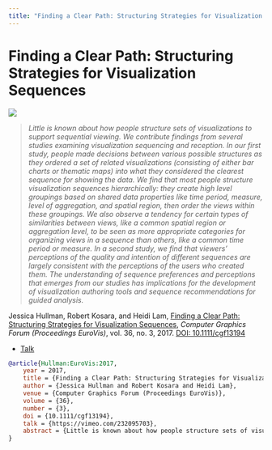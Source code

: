```yaml
---
title: "Finding a Clear Path: Structuring Strategies for Visualization Sequences"
---
```


# Finding a Clear Path: Structuring Strategies for Visualization Sequences

<p><img src="https://media.eagereyes.org/wp-content/uploads/2017/06/Hullman-EuroVis-2017.jpg" /></p>

> _Little is known about how people structure sets of visualizations to support sequential viewing. We contribute findings from several studies examining visualization sequencing and reception. In our first study, people made decisions between various possible structures as they ordered a set of related visualizations (consisting of either bar charts or thematic maps) into what they considered the clearest sequence for showing the data. We find that most people structure visualization sequences hierarchically: they create high level groupings based on shared data properties like time period, measure, level of aggregation, and spatial region, then order the views within these groupings. We also observe a tendency for certain types of similarities between views, like a common spatial region or aggregation level, to be seen as more appropriate categories for organizing views in a sequence than others, like a common time period or measure. In a second study, we find that viewers’ perceptions of the quality and intention of different sequences are largely consistent with the perceptions of the users who created them. The understanding of sequence preferences and perceptions that emerges from our studies has implications for the development of visualization authoring tools and sequence recommendations for guided analysis._

Jessica Hullman, Robert Kosara, and Heidi Lam, <a href="https://media.eagereyes.org/papers/2017/Hullman-EuroVis-2017.pdf" target="_blank">Finding a Clear Path: Structuring Strategies for Visualization Sequences</a>, _Computer Graphics Forum (Proceedings EuroVis)_, vol. 36, no. 3, 2017. <a href="https://dx.doi.org/10.1111/cgf13194" target="_new">DOI: 10.1111/cgf13194</a>

- <a href="https://vimeo.com/232095703">Talk</a>

```bibtex
@article{Hullman:EuroVis:2017,
	year = 2017,
	title = {Finding a Clear Path: Structuring Strategies for Visualization Sequences},
	author = {Jessica Hullman and Robert Kosara and Heidi Lam},
	venue = {Computer Graphics Forum (Proceedings EuroVis)},
	volume = {36},
	number = {3},
	doi = {10.1111/cgf13194},
	talk = {https://vimeo.com/232095703},
	abstract = {Little is known about how people structure sets of visualizations to support sequential viewing. We contribute findings from several studies examining visualization sequencing and reception. In our first study, people made decisions between various possible structures as they ordered a set of related visualizations (consisting of either bar charts or thematic maps) into what they considered the clearest sequence for showing the data. We find that most people structure visualization sequences hierarchically: they create high level groupings based on shared data properties like time period, measure, level of aggregation, and spatial region, then order the views within these groupings. We also observe a tendency for certain types of similarities between views, like a common spatial region or aggregation level, to be seen as more appropriate categories for organizing views in a sequence than others, like a common time period or measure. In a second study, we find that viewers’ perceptions of the quality and intention of different sequences are largely consistent with the perceptions of the users who created them. The understanding of sequence preferences and perceptions that emerges from our studies has implications for the development of visualization authoring tools and sequence recommendations for guided analysis.},
}
```

